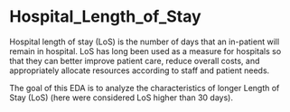 # Hospital_Length_of_Stay
Hospital length of stay (LoS) is the number of days that an in-patient will remain in hospital. LoS has long been used as a measure for hospitals so that they can better improve patient care, reduce overall costs, and appropriately allocate resources according to staff and patient needs. <br>

The goal of this EDA is to analyze the characteristics of longer Length of Stay (LoS) (here were considered LoS higher than 30 days).
